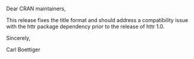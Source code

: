 Dear CRAN maintainers,

This release fixes the title format and should address a compatibility issue with the httr package dependency prior to the release of httr 1.0.

Sincerely,

Carl Boettiger
